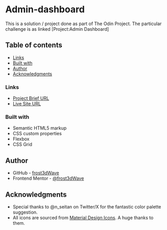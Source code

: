 # Admin-dashboard

This is a solution / project done as part of The Odin Project. The particular challenge is as linked [Project:Admin Dashboard]

## Table of contents

- [Links](#links)
- [Built with](#built-with)
- [Author](#author)
- [Acknowledgments](#acknowledgments)

### Links

- [Project Brief URL]((https://www.theodinproject.com/lessons/node-path-intermediate-html-and-css-admin-dashboard))
- [Live Site URL](https://frost3dwave.github.io/Admin-dashboard/)

### Built with

- Semantic HTML5 markup
- CSS custom properties
- Flexbox
- CSS Grid

## Author

- GitHub - [frost3dWave](https://github.com/frost3dWave)
- Frontend Mentor - [@frost3dWave](https://www.frontendmentor.io/profile/frost3dWave)

## Acknowledgments

- Special thanks to @n_seitan on Twitter/X for the fantastic color palette suggestion.
- All icons are sourced from [Material Design Icons](https://pictogrammers.com/libraries/). A huge thanks to them.